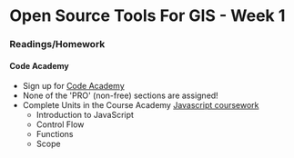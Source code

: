 
# Open Source Tools For GIS - Week 1

### Readings/Homework

#### Code Academy

* Sign up for [Code Academy](https://www.codecademy.com/)
* None of the 'PRO' (non-free) sections are assigned!
* Complete Units in the Course Academy [Javascript coursework](https://www.codecademy.com/learn/javascript)
  - Introduction to JavaScript
  - Control Flow
  - Functions
  - Scope

